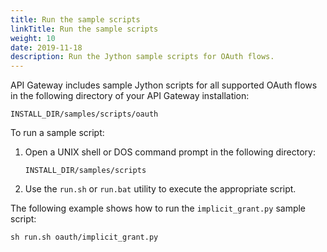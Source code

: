 ```yaml
---
title: Run the sample scripts
linkTitle: Run the sample scripts
weight: 10
date: 2019-11-18
description: Run the Jython sample scripts for OAuth flows.
---
```


API Gateway includes sample Jython scripts for all supported OAuth flows in the following directory of your API Gateway installation:

```
INSTALL_DIR/samples/scripts/oauth
```

To run a sample script:

1. Open a UNIX shell or DOS command prompt in the following directory:

    ```
    INSTALL_DIR/samples/scripts
    ```

2. Use the `run.sh` or `run.bat` utility to execute the appropriate script.

The following example shows how to run the `implicit_grant.py` sample script:

```
sh run.sh oauth/implicit_grant.py
```
